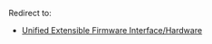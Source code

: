 Redirect to:

*   [Unified Extensible Firmware Interface/Hardware](/index.php/Unified_Extensible_Firmware_Interface/Hardware "Unified Extensible Firmware Interface/Hardware")